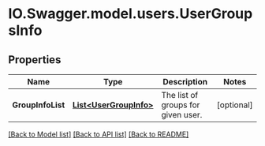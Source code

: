 # IO.Swagger.model.users.UserGroupsInfo
## Properties

Name | Type | Description | Notes
------------ | ------------- | ------------- | -------------
**GroupInfoList** | [**List&lt;UserGroupInfo&gt;**](UserGroupInfo.md) | The list of groups for given user. | [optional] 

[[Back to Model list]](../README.md#documentation-for-models) [[Back to API list]](../README.md#documentation-for-api-endpoints) [[Back to README]](../README.md)

